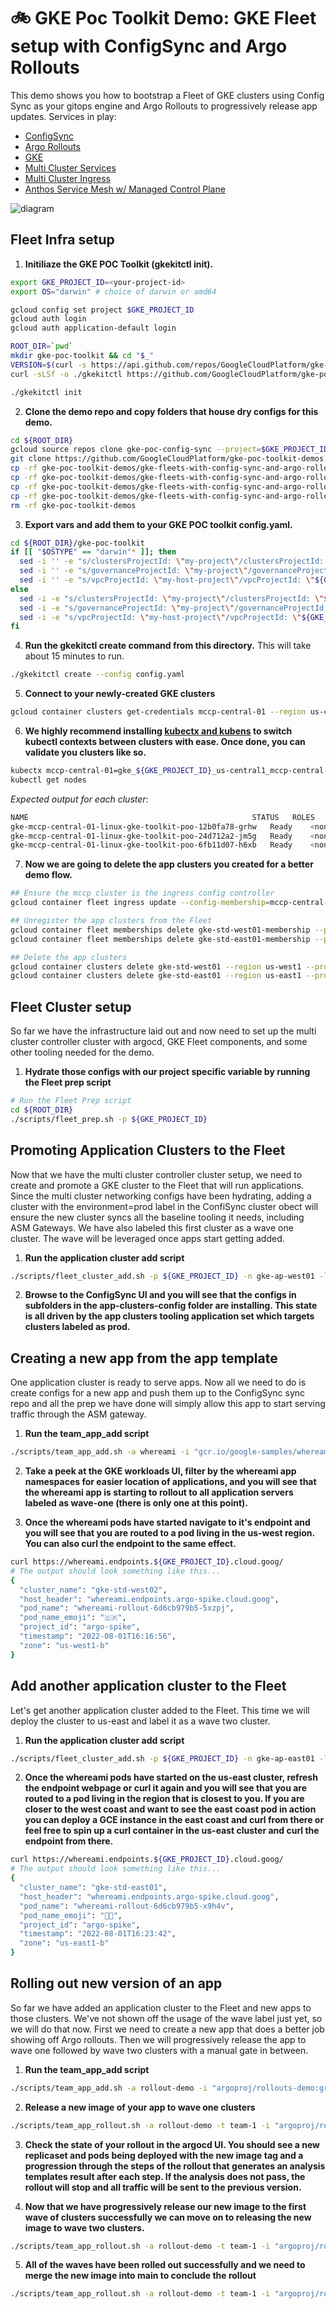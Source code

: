 # 🚲 GKE Poc Toolkit Demo: GKE Fleet setup with ConfigSync and Argo Rollouts
This demo shows you how to bootstrap a Fleet of GKE clusters using Config Sync as your gitops engine and Argo Rollouts to progressively release app updates.
Services in play:
* [ConfigSync](https://cloud.google.com/anthos-config-management/docs/config-sync-overview)
* [Argo Rollouts](https://argoproj.github.io/argo-rollouts/)
* [GKE](https://cloud.google.com/kubernetes-engine/docs)
* [Multi Cluster Services](https://cloud.google.com/kubernetes-engine/docs/concepts/multi-cluster-services)
* [Multi Cluster Ingress](https://cloud.google.com/kubernetes-engine/docs/concepts/multi-cluster-ingress)
* [Anthos Service Mesh w/ Managed Control Plane](https://cloud.google.com/service-mesh/docs/overview#managed_anthos_service_mesh)



![diagram](assets/diagram.png)

## Fleet Infra setup

1. **Initiliaze the GKE POC Toolkit (gkekitctl init).** 
```bash
export GKE_PROJECT_ID=<your-project-id>
export OS="darwin" # choice of darwin or amd64
```

```bash
gcloud config set project $GKE_PROJECT_ID
gcloud auth login
gcloud auth application-default login

ROOT_DIR=`pwd`
mkdir gke-poc-toolkit && cd "$_"
VERSION=$(curl -s https://api.github.com/repos/GoogleCloudPlatform/gke-poc-toolkit/releases/latest | grep browser_download_url | cut -d "/" -f 8 | tail -1)
curl -sLSf -o ./gkekitctl https://github.com/GoogleCloudPlatform/gke-poc-toolkit/releases/download/${VERSION}/gkekitctl-${OS} && chmod +x ./gkekitctl

./gkekitctl init
```

2. **Clone the demo repo and copy folders that house dry configs for this demo.**
```bash
cd ${ROOT_DIR}
gcloud source repos clone gke-poc-config-sync --project=$GKE_PROJECT_ID
git clone https://github.com/GoogleCloudPlatform/gke-poc-toolkit-demos.git  
cp -rf gke-poc-toolkit-demos/gke-fleets-with-config-sync-and-argo-rollouts/gke-poc-config-sync ./
cp -rf gke-poc-toolkit-demos/gke-fleets-with-config-sync-and-argo-rollouts/app-template ./
cp -rf gke-poc-toolkit-demos/gke-fleets-with-config-sync-and-argo-rollouts/scripts ./ 
cp -rf gke-poc-toolkit-demos/gke-fleets-with-config-sync-and-argo-rollouts/config.yaml ./
rm -rf gke-poc-toolkit-demos
```

3. **Export vars and add them to your GKE POC toolkit config.yaml.**
``` bash
cd ${ROOT_DIR}/gke-poc-toolkit 
if [[ "$OSTYPE" == "darwin"* ]]; then
  sed -i '' -e "s/clustersProjectId: \"my-project\"/clustersProjectId: \"${GKE_PROJECT_ID}\"/g" config.yaml
  sed -i '' -e "s/governanceProjectId: \"my-project\"/governanceProjectId: \"${GKE_PROJECT_ID}\"/g" config.yaml
  sed -i '' -e "s/vpcProjectId: \"my-host-project\"/vpcProjectId: \"${GKE_PROJECT_ID}\"/g" config.yaml
else
  sed -i -e "s/clustersProjectId: \"my-project\"/clustersProjectId: \"${GKE_PROJECT_ID}\"/g" config.yaml
  sed -i -e "s/governanceProjectId: \"my-project\"/governanceProjectId: \"${GKE_PROJECT_ID}\"/g" config.yaml
  sed -i -e "s/vpcProjectId: \"my-host-project\"/vpcProjectId: \"${GKE_PROJECT_ID}\"/g" config.yaml
fi
```

4. **Run the gkekitctl create command from this directory.** This will take about 15 minutes to run.
```bash
./gkekitctl create --config config.yaml
```

5. **Connect to your newly-created GKE clusters**

```bash
gcloud container clusters get-credentials mccp-central-01 --region us-central1 --project ${GKE_PROJECT_ID}
```

6. **We highly recommend installing [kubectx and kubens](https://github.com/ahmetb/kubectx) to switch kubectl contexts between clusters with ease. Once done, you can validate you clusters like so.**
```bash
kubectx mccp-central-01=gke_${GKE_PROJECT_ID}_us-central1_mccp-central-01
kubectl get nodes
```

*Expected output for each cluster*: 
```bash
NAME                                                  STATUS   ROLES    AGE   VERSION
gke-mccp-central-01-linux-gke-toolkit-poo-12b0fa78-grhw   Ready    <none>   11m   v1.21.6-gke.1500
gke-mccp-central-01-linux-gke-toolkit-poo-24d712a2-jm5g   Ready    <none>   11m   v1.21.6-gke.1500
gke-mccp-central-01-linux-gke-toolkit-poo-6fb11d07-h6xb   Ready    <none>   11m   v1.21.6-gke.1500
```
7. **Now we are going to delete the app clusters you created for a better demo flow.**
```bash
## Ensure the mccp cluster is the ingress config controller
gcloud container fleet ingress update --config-membership=mccp-central-01-membership -q

## Unregister the app clusters from the Fleet
gcloud container fleet memberships delete gke-std-west01-membership --project ${GKE_PROJECT_ID} -q
gcloud container fleet memberships delete gke-std-east01-membership --project ${GKE_PROJECT_ID} -q

## Delete the app clusters
gcloud container clusters delete gke-std-west01 --region us-west1 --project ${GKE_PROJECT_ID} -q --async
gcloud container clusters delete gke-std-east01 --region us-east1 --project ${GKE_PROJECT_ID} -q --async
```
## Fleet Cluster setup
So far we have the infrastructure laid out and now need to set up the multi cluster controller cluster with argocd, GKE Fleet components, and some other tooling needed for the demo. 

1. **Hydrate those configs with our project specific variable by running the Fleet prep script**
```bash
# Run the Fleet Prep script
cd ${ROOT_DIR}
./scripts/fleet_prep.sh -p ${GKE_PROJECT_ID}

```

## Promoting Application Clusters to the Fleet
Now that we have the multi cluster controller cluster setup, we need to create and promote a GKE cluster to the Fleet that will run applications. Since the multi cluster networking configs have been hydrating, adding a cluster with the environment=prod label in the ConfiSync cluster obect will ensure the new cluster syncs all the baseline tooling it needs, including ASM Gateways. We have also labeled this first cluster as a wave one cluster. The wave will be leveraged once apps start getting added.

1. **Run the application cluster add script**
```bash
./scripts/fleet_cluster_add.sh -p ${GKE_PROJECT_ID} -n gke-ap-west01 -l us-west1 -c "172.16.10.0/28" -t "autopilot" -w one
```

2. **Browse to the ConfigSync UI and you will see that the configs in subfolders in the app-clusters-config folder are installing. This state is all driven by the app clusters tooling application set which targets clusters labeled as prod.**

## Creating a new app from the app template
One application cluster is ready to serve apps. Now all we need to do is create configs for a new app and push them up to the ConfigSync sync repo and all the prep we have done will simply allow this app to start serving traffic through the ASM gateway.

1. **Run the team_app_add script**
```bash
./scripts/team_app_add.sh -a whereami -i "gcr.io/google-samples/whereami:v1.2.6" -p ${GKE_PROJECT_ID} -t team-2 -h "whereami.endpoints.${GKE_PROJECT_ID}.cloud.goog"
```

2. **Take a peek at the GKE workloads UI, filter by the whereami app namespaces for easier location of applications, and you will see that the whereami app is starting to rollout to all application servers labeled as wave-one (there is only one at this point).**

3. **Once the whereami pods have started navigate to it's endpoint and you will see that you are routed to a pod living in the us-west region. You can also curl the endpoint to the same effect.**
```bash
curl https://whereami.endpoints.${GKE_PROJECT_ID}.cloud.goog/
# The output should look something like this...
{
  "cluster_name": "gke-std-west02", 
  "host_header": "whereami.endpoints.argo-spike.cloud.goog", 
  "pod_name": "whereami-rollout-6d6cb979b5-5xzpj", 
  "pod_name_emoji": "🇨🇵", 
  "project_id": "argo-spike", 
  "timestamp": "2022-08-01T16:16:56", 
  "zone": "us-west1-b"
}
```

## Add another application cluster to the Fleet
Let's get another application cluster added to the Fleet. This time we will deploy the cluster to us-east and label it as a wave two cluster.

1. **Run the application cluster add script**
```bash
./scripts/fleet_cluster_add.sh -p ${GKE_PROJECT_ID} -n gke-ap-east01 -l us-east1-b -c "172.16.11.0/28" -t "autopilot" -w two
```

2. **Once the whereami pods have started on the us-east cluster, refresh the endpoint webpage or curl it again and you will see that you are routed to a pod living in the region that is closest to you. If you are closer to the west coast and want to see the east coast pod in action you can deploy a GCE instance in the east coast and curl from there or feel free to spin up a curl container in the us-east cluster and curl the endpoint from there.**
```bash
curl https://whereami.endpoints.${GKE_PROJECT_ID}.cloud.goog/
# The output should look something like this...
{
  "cluster_name": "gke-std-east01",
  "host_header": "whereami.endpoints.argo-spike.cloud.goog",
  "pod_name": "whereami-rollout-6d6cb979b5-x9h4v",
  "pod_name_emoji": "🧍🏽",
  "project_id": "argo-spike",
  "timestamp": "2022-08-01T16:23:42",
  "zone": "us-east1-b"
}
```

## Rolling out new version of an app
So far we have added an application cluster to the Fleet and new apps to those clusters. We've not shown off the usage of the wave label just yet, so we will do that now. First we need to create a new app that does a better job showing off Argo rollouts. Then we will progressively release the app to wave one followed by wave two clusters with a manual gate in between. 

1. **Run the team_app_add script**
```bash
./scripts/team_app_add.sh -a rollout-demo -i "argoproj/rollouts-demo:green" -p ${GKE_PROJECT_ID} -t team-1 -h "rollout-demo.endpoints.${GKE_PROJECT_ID}.cloud.goog"
```

2. **Release a new image of your app to wave one clusters**
```bash
./scripts/team_app_rollout.sh -a rollout-demo -t team-1 -i "argoproj/rollouts-demo" -l "yellow" -w "one"
```

3. **Check the state of your rollout in the argocd UI. You should see a new replicaset and pods being deployed with the new image tag and a progression through the steps of the rollout that generates an analysis templates result after each step. If the analysis does not pass, the rollout will stop and all traffic will be sent to the previous version.**


4. **Now that we have progressively release our new image to the first wave of clusters successfully we can move on to releasing the new image to wave two clusters.**
```bash
./scripts/team_app_rollout.sh -a rollout-demo -t team-1 -i "argoproj/rollouts-demo" -l "yellow" -w "two"
```

5. **All of the waves have been rolled out successfully and we need to merge the new image into main to conclude the rollout**
```bash
./scripts/team_app_rollout.sh -a rollout-demo -t team-1 -i "argoproj/rollouts-demo" -l "yellow" -w "done"
```


